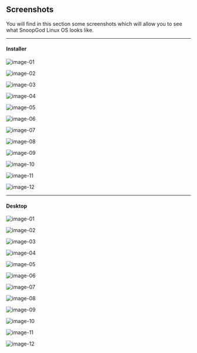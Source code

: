 ## Screenshots

You will find in this section some screenshots which will allow you to see what SnoopGod Linux OS looks like.

* * *

#### Installer

![image-01](https://raw.githubusercontent.com/snoopgod-linux/screenshots/main/installer/installer-01.png)

![image-02](https://raw.githubusercontent.com/snoopgod-linux/screenshots/main/installer/installer-02.png)

![image-03](https://raw.githubusercontent.com/snoopgod-linux/screenshots/main/installer/installer-03.png)

![image-04](https://raw.githubusercontent.com/snoopgod-linux/screenshots/main/installer/installer-04.png)

![image-05](https://raw.githubusercontent.com/snoopgod-linux/screenshots/main/installer/installer-05.png)

![image-06](https://raw.githubusercontent.com/snoopgod-linux/screenshots/main/installer/installer-06.png)

![image-07](https://raw.githubusercontent.com/snoopgod-linux/screenshots/main/installer/installer-07.png)

![image-08](https://raw.githubusercontent.com/snoopgod-linux/screenshots/main/installer/installer-08.png)

![image-09](https://raw.githubusercontent.com/snoopgod-linux/screenshots/main/installer/installer-09.png)

![image-10](https://raw.githubusercontent.com/snoopgod-linux/screenshots/main/installer/installer-10.png)

![image-11](https://raw.githubusercontent.com/snoopgod-linux/screenshots/main/installer/installer-11.png)

![image-12](https://raw.githubusercontent.com/snoopgod-linux/screenshots/main/installer/installer-12.png)

* * *

#### Desktop

![image-01](https://raw.githubusercontent.com/snoopgod-linux/screenshots/main/desktop/desktop-01.png)

![image-02](https://raw.githubusercontent.com/snoopgod-linux/screenshots/main/desktop/desktop-02.png)

![image-03](https://raw.githubusercontent.com/snoopgod-linux/screenshots/main/desktop/desktop-03.png)

![image-04](https://raw.githubusercontent.com/snoopgod-linux/screenshots/main/desktop/desktop-04.png)

![image-05](https://raw.githubusercontent.com/snoopgod-linux/screenshots/main/desktop/desktop-05.png)

![image-06](https://raw.githubusercontent.com/snoopgod-linux/screenshots/main/desktop/desktop-06.png)

![image-07](https://raw.githubusercontent.com/snoopgod-linux/screenshots/main/desktop/desktop-07.png)

![image-08](https://raw.githubusercontent.com/snoopgod-linux/screenshots/main/desktop/desktop-08.png)

![image-09](https://raw.githubusercontent.com/snoopgod-linux/screenshots/main/desktop/desktop-09.png)

![image-10](https://raw.githubusercontent.com/snoopgod-linux/screenshots/main/desktop/desktop-10.png)

![image-11](https://raw.githubusercontent.com/snoopgod-linux/screenshots/main/desktop/desktop-11.png)

![image-12](https://raw.githubusercontent.com/snoopgod-linux/screenshots/main/desktop/desktop-12.png)